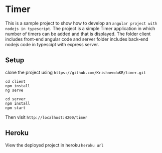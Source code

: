 # Timer

This is a sample project to show how to develop an `angular project with nodejs in typescript`. The project is a simple Timer application in which number of timers can be added and that is displayed. 
The folder client includes front-end angular code and server folder includes back-end nodejs code in typescipt with express server.

## Setup

clone the project using `https://github.com/KrishnenduKR/timer.git`
```
cd client
npm install
ng serve
```

```
cd server
npm install
npm start
```
Then visit `http://localhost:4200/timer`

## Heroku

View the deployed project in heroku `heroku url`
